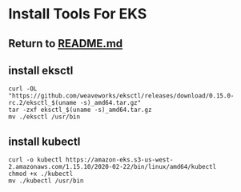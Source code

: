 # Install Tools For EKS

## Return to [README.md](README.md)

## install eksctl
```
curl -OL "https://github.com/weaveworks/eksctl/releases/download/0.15.0-rc.2/eksctl_$(uname -s)_amd64.tar.gz"
tar -zxf eksctl_$(uname -s)_amd64.tar.gz
mv ./eksctl /usr/bin

```
## install kubectl
```
curl -o kubectl https://amazon-eks.s3-us-west-2.amazonaws.com/1.15.10/2020-02-22/bin/linux/amd64/kubectl
chmod +x ./kubectl
mv ./kubectl /usr/bin
```
